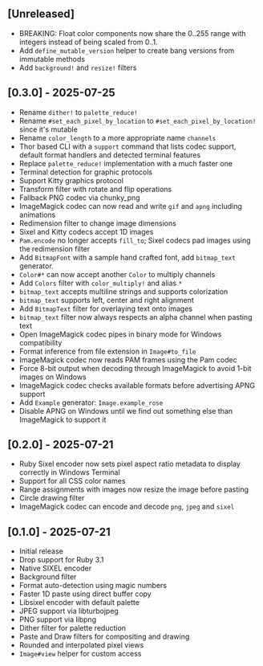 ## [Unreleased]
- BREAKING: Float color components now share the 0..255 range with integers instead of being scaled from 0..1.
- Add `define_mutable_version` helper to create bang versions from immutable
  methods
- Add `background!` and `resize!` filters

## [0.3.0] - 2025-07-25
- Rename `dither!` to `palette_reduce!`
- Rename `#set_each_pixel_by_location` to `#set_each_pixel_by_location!` since it's mutable
- Rename `color_length` to a more appropriate name `channels`
- Thor based CLI with a `support` command that lists codec support, default
  format handlers and detected terminal features
- Replace `palette_reduce!` implementation with a much faster one
- Terminal detection for graphic protocols
- Support Kitty graphics protocol
- Transform filter with rotate and flip operations
- Fallback PNG codec via chunky_png
- ImageMagick codec can now read and write `gif` and `apng` including animations
- Redimension filter to change image dimensions
- Sixel and Kitty codecs accept 1D images
- `Pam.encode` no longer accepts `fill_to`; Sixel codecs pad images using the
  redimension filter
- Add `BitmapFont` with a sample hand crafted font, add `bitmap_text` generator.
- `Color#*` can now accept another `Color` to multiply channels
- Add `Colors` filter with `color_multiply!` and alias `*`
- `bitmap_text` accepts multiline strings and supports colorization
- `bitmap_text` supports left, center and right alignment
- Add `BitmapText` filter for overlaying text onto images
- `bitmap_text` filter now always respects an alpha channel when pasting text
- Open ImageMagick codec pipes in binary mode for Windows compatibility
- Format inference from file extension in `Image#to_file`
- ImageMagick codec now reads PAM frames using the Pam codec
- Force 8-bit output when decoding through ImageMagick to avoid 1-bit images on Windows
- ImageMagick codec checks available formats before advertising APNG support
- Add `Example` generator: `Image.example_rose`
- Disable APNG on Windows until we find out something else than ImageMagick to support it

## [0.2.0] - 2025-07-21
- Ruby Sixel encoder now sets pixel aspect ratio metadata to display correctly in Windows Terminal
- Support for all CSS color names
- Range assignments with images now resize the image before pasting
- Circle drawing filter
- ImageMagick codec can encode and decode `png`, `jpeg` and `sixel`

## [0.1.0] - 2025-07-21

- Initial release
- Drop support for Ruby 3.1
- Native SIXEL encoder
- Background filter
- Format auto-detection using magic numbers
- Faster 1D paste using direct buffer copy
- Libsixel encoder with default palette
- JPEG support via libturbojpeg
- PNG support via libpng
- Dither filter for palette reduction
- Paste and Draw filters for compositing and drawing
- Rounded and interpolated pixel views
- `Image#view` helper for custom access
